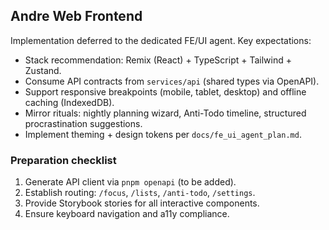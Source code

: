 ## Andre Web Frontend

Implementation deferred to the dedicated FE/UI agent. Key expectations:
- Stack recommendation: Remix (React) + TypeScript + Tailwind + Zustand.
- Consume API contracts from `services/api` (shared types via OpenAPI).
- Support responsive breakpoints (mobile, tablet, desktop) and offline caching (IndexedDB).
- Mirror rituals: nightly planning wizard, Anti-Todo timeline, structured procrastination suggestions.
- Implement theming + design tokens per `docs/fe_ui_agent_plan.md`.

### Preparation checklist
1. Generate API client via `pnpm openapi` (to be added).
2. Establish routing: `/focus`, `/lists`, `/anti-todo`, `/settings`.
3. Provide Storybook stories for all interactive components.
4. Ensure keyboard navigation and a11y compliance.

